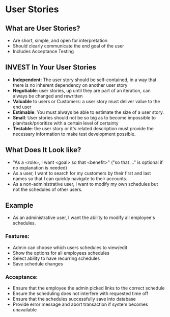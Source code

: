 # User Stories



## What are User Stories?
- Are short, simple, and open for interpretation
- Should clearly communicate the end goal of the user
- Includes Acceptance Testing

## INVEST In Your User Stories
- **Independent**: The user story should be self-contained, in a way that there is no inherent dependency on another user story
- **Negotiable**: user stories, up until they are part of an iteration, can always be changed and rewritten
- **Valuable** to users or Customers: a user story must deliver value to the end user
- **Estimable**: You must always be able to estimate the size of a user story.
- **Small**: User stories should not be so big as to become impossible to plan/task/prioritize  with a certain level of certainty
- **Testable**: the user story or it's related description must provide the necessary information to make test development possible.

## What Does It Look like?
- "As a \<role>, I want \<goal> so that \<benefit>" ("so that ..." is optional if no explanation is needed)
- As a user, I want to search for my customers by their first and last names so that I can quickly navigate to their accounts.
- As a non-administrative user, I want to modify my own schedules but not the schedules of other users.

## Example
- As an administrative user, I want the ability to modify all employee's schedules.

### Features:
- Admin can choose which users schedules to view/edit
- Show the options for all employees schedules
- Select ability to have recurring schedules
- Save schedule changes

### Acceptance:
- Ensure that the employee the admin picked links to the correct schedule
- Ensure the scheduling does not interfere with requested time off
- Ensure that the schedules successfully save into database
- Provide error message and abort transaction if system becomes unavailable
